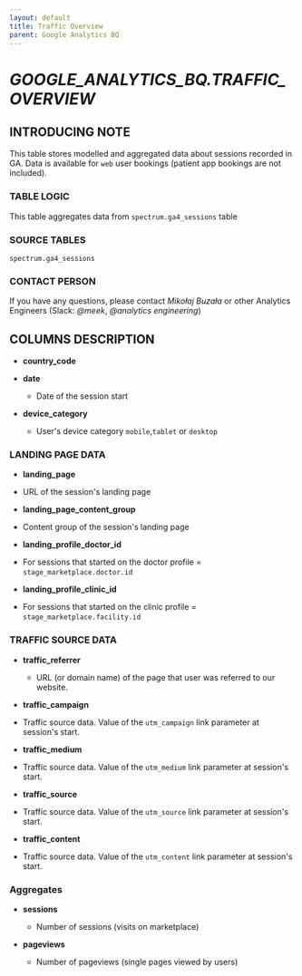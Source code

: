 ```yaml
---
layout: default
title: Traffic Overview
parent: Google Analytics BQ
---
```


# *GOOGLE_ANALYTICS_BQ.TRAFFIC_OVERVIEW*

## INTRODUCING NOTE

This table stores modelled and aggregated data about sessions recorded in GA. Data is available for `web` user bookings (patient app bookings are not included).

### TABLE LOGIC

This table aggregates data from `spectrum.ga4_sessions` table

### SOURCE TABLES

`spectrum.ga4_sessions`


### CONTACT PERSON

If you have any questions, please contact *Mikołaj Buzała* or other Analytics Engineers (Slack: *@meek*, *@analytics engineering*)

## COLUMNS DESCRIPTION

* **country_code**

* **date**
  - Date of the session start

* **device_category**

  - User's device category `mobile`,`tablet` or `desktop`

### LANDING PAGE DATA

* **landing_page**

- URL of the session's landing page

* **landing_page_content_group**

- Content group of the session's landing page

* **landing_profile_doctor_id**

- For sessions that started on the doctor profile = `stage_marketplace.doctor.id`

* **landing_profile_clinic_id**

- For sessions that started on the clinic profile = `stage_marketplace.facility.id`

### TRAFFIC SOURCE DATA

* **traffic_referrer**

  - URL (or domain name) of the page that user was referred to our website.

* **traffic_campaign**

- Traffic source data. Value of the `utm_campaign` link parameter at session's start.

* **traffic_medium**

- Traffic source data. Value of the `utm_medium` link parameter at session's start.

* **traffic_source**

- Traffic source data. Value of the `utm_source` link parameter at session's start.

* **traffic_content**

- Traffic source data. Value of the `utm_content` link parameter at session's start.


### Aggregates

* **sessions**

  - Number of sessions (visits on marketplace)

* **pageviews**

  - Number of pageviews (single pages viewed by users)
